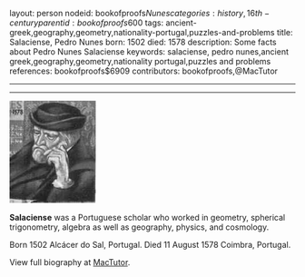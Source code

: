 layout: person
nodeid: bookofproofs$Nunes
categories: history,16th-century
parentid: bookofproofs$600
tags: ancient-greek,geography,geometry,nationality-portugal,puzzles-and-problems
title: Salaciense, Pedro Nunes
born: 1502
died: 1578
description: Some facts about Pedro Nunes Salaciense
keywords: salaciense, pedro nunes,ancient greek,geography,geometry,nationality portugal,puzzles and problems
references: bookofproofs$6909
contributors: bookofproofs,@MacTutor

---


---

![Nunes.jpg](https://github.com/bookofproofs/bookofproofs.github.io/blob/main/_sources/_assets/images/portraits/Nunes.jpg?raw=true)

**Salaciense** was a Portuguese scholar who worked in geometry, spherical trigonometry, algebra as well as geography, physics, and cosmology.

Born 1502 Alcácer do Sal, Portugal. Died 11 August 1578 Coimbra, Portugal.


View full biography at [MacTutor](https://mathshistory.st-andrews.ac.uk/Biographies/Nunes/).